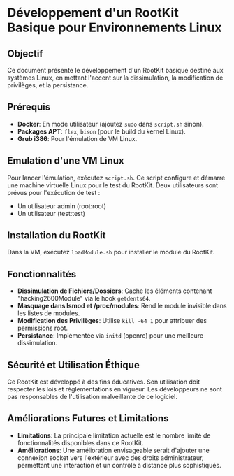 # Développement d'un RootKit Basique pour Environnements Linux

## Objectif
Ce document présente le développement d'un RootKit basique destiné aux systèmes Linux, en mettant l'accent sur la dissimulation, la modification de privilèges, et la persistance.

## Prérequis
- **Docker**: En mode utilisateur (ajoutez `sudo` dans `script.sh` sinon).
- **Packages APT**: `flex`, `bison` (pour le build du kernel Linux).
- **Grub i386**: Pour l'émulation de VM Linux.

## Emulation d'une VM Linux
Pour lancer l'émulation, exécutez `script.sh`. Ce script configure et démarre une machine virtuelle Linux pour le test du RootKit.
Deux utilisateurs sont prévus pour l'exécution de test : 
- Un utilisateur admin (root:root)
- Un utilisateur (test:test)

## Installation du RootKit
Dans la VM, exécutez `loadModule.sh` pour installer le module du RootKit.

## Fonctionnalités
- **Dissimulation de Fichiers/Dossiers**: Cache les éléments contenant "hacking2600Module" via le hook `getdents64`.
- **Masquage dans lsmod et /proc/modules**: Rend le module invisible dans les listes de modules.
- **Modification des Privilèges**: Utilise `kill -64 1` pour attribuer des permissions root.
- **Persistance**: Implémentée via `initd` (openrc) pour une meilleure dissimulation.

## Sécurité et Utilisation Éthique
Ce RootKit est développé à des fins éducatives. Son utilisation doit respecter les lois et réglementations en vigueur. Les développeurs ne sont pas responsables de l'utilisation malveillante de ce logiciel.

## Améliorations Futures et Limitations
- **Limitations**: La principale limitation actuelle est le nombre limité de fonctionnalités disponibles dans ce RootKit.
- **Améliorations**: Une amélioration envisageable serait d'ajouter une connexion socket vers l'extérieur avec des droits administrateur, permettant une interaction et un contrôle à distance plus sophistiqués.